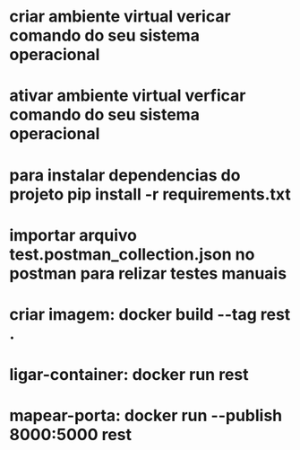 
# criar ambiente virtual vericar comando do seu sistema operacional
# ativar ambiente virtual verficar comando do seu sistema operacional 
# para instalar dependencias do projeto pip install -r requirements.txt
# importar arquivo test.postman_collection.json no postman para relizar testes manuais



# criar imagem:  docker build --tag rest .
# ligar-container: docker run rest
# mapear-porta: docker run --publish 8000:5000 rest




